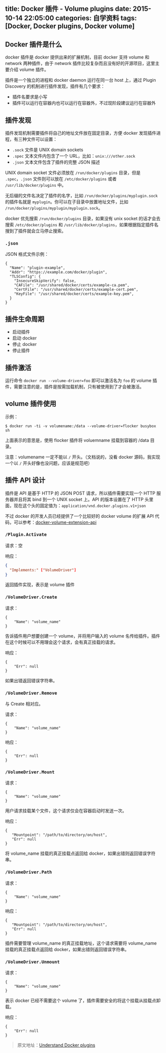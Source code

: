 title: Docker 插件 - Volume plugins
date: 2015-10-14 22:05:00
categories: 自学资料
tags: [Docker, Docker plugins, Docker volume]
---

## Docker 插件是什么

docker 插件是 docker 提供出来的扩展机制，目前 docker 支持 volume 和 network 两种插件，由于 network 插件比较复杂而且没有好的开源项目，这里主要介绍 volume 插件。

插件是一个独立的进程和 docker daemon 运行在同一台 host 上，通过 Plugin Discovery 的机制进行插件发现，插件有几个要求：

* 插件名要求是小写
* 插件可以运行在容器内也可以运行在容器外，不过现阶段建议运行在容器外


## 插件发现

插件发现机制需要插件将自己的地址文件放在固定目录，方便 docker 发现插件进程，有三种文件可以设置：

* `.sock` 文件是 UNIX domain sockets
* `.spec` 文本文件内包含了一个 URL，比如：`unix:///other.sock`
* `.json` 文本文件包含了插件的完整 JSON 描述

UNIX domain socket 文件必须放在 `/run/docker/plugins` 目录，但是 `.spec`，`.json` 文件则可以放在 `/etc/docker/plugins` 或者 `/usr/lib/docker/plugins` 中。

无后缀的文件名决定了插件的名字，比如 `/run/docker/plugins/myplugin.sock` 的插件名就是 `myplugin`。你可以在子目录中放置地址文件，比如 `/run/docker/plugins/myplugin/myplugin.sock`。

docker 优先搜索 `/run/docker/plugins` 目录，如果没有 unix socket 的话才会去搜索 `/etc/docker/plugins` 和 `/usr/lib/docker/plugins`，如果根据指定插件名搜到了插件就会立马停止搜索。

### `.json`

JSON 格式文件示例：

```
{
  "Name": "plugin-example",
  "Addr": "https://example.com/docker/plugin",
  "TLSConfig": {
    "InsecureSkipVerify": false,
    "CAFile": "/usr/shared/docker/certs/example-ca.pem",
    "CertFile": "/usr/shared/docker/certs/example-cert.pem",
    "KeyFile": "/usr/shared/docker/certs/example-key.pem",
  }
}
```

## 插件生命周期

* 启动插件
* 启动 docker
* 停止 docker
* 停止插件


## 插件激活

运行命令 `docker run --volume-driver=foo` 即可以激活名为 `foo` 的 volume 插件，需要注意的是，插件是按需加载机制，只有被使用到了才会被激活。

## volume 插件使用

示例：

```
$ docker run -ti -v volumename:/data --volume-driver=flocker busybox sh
```

上面表示的意思是，使用 flocker 插件将 voluemname 挂载到容器的 /data 目录。

注意：volumename 一定不能以 `/` 开头。（文档说的，没看 docker 源码，我实现一个以 `/` 开头好像也没问题，应该是规范吧）

## 插件 API 设计

插件是 API 是基于 HTTP 的 JSON POST 请求，所以插件需要实现一个 HTTP 服务器并且将其 bind 到一个 UNIX socket 上。API 的版本设置在了 HTTP
头里面，现在这个头的固定值为：`application/vnd.docker.plugins.v1+json`

不过 docker 的开发人员已经提供了一个比较好的 docker volume 的扩展 API 代码，可以参考：[docker-volume-extension-api](https://github.com/calavera/dkvolume)

### `/Plugin.Activate`

请求：空

响应：

```json
{
  "Implements:" ["VolumeDriver"]
}
```

返回插件实现，表示是 volume 插件

### `/VolumeDriver.Create`

请求：

```
{
    "Name": "volume_name"
}
```

告诉插件用户想要创建一个 volume，并将用户输入的 volume 名传给插件。插件在这个时候可以不用理会这个请求，会有真正挂载的请求。

响应：

```
{
    "Err": null
}
```

如果出错返回错误字符串。

### `/VolumeDriver.Remove`

与 Create 相对应。

请求：

```
{
    "Name": "volume_name"
}
```

响应：

```
{
    "Err": null
}
```


### `/VolumeDriver.Mount`

请求：

```
{
    "Name": "volume_name"
}
```

用户请求挂载某个文件，这个请求仅会在容器启动时发送一次。

响应：

```
{
   "Mountpoint": "/path/to/directory/on/host",
   "Err": null
}
```

将 volume_name 挂载的真正挂载点返回给 docker，如果出错则返回错误字符串。


### `/VolumeDriver.Path`

请求：

```
{
    "Name": "volume_name"
}
```

响应：

```
{
   "Mountpoint": "/path/to/directory/on/host",
   "Err": null
}
```

插件需要管理 volume_name 的真正挂载地址，这个请求需要将 volume_name 挂载的真正挂载点返回给 docker，如果出错则返回错误字符串。

### `/VolumeDriver.Unmount`

请求：

```
{
    "Name": "volume_name"
}
```

表示 docker 已经不需要这个 volume 了，插件需要安全的将这个挂载从挂载点卸载。

响应：

```
{
    "Err": null
}
```


> 原文地址：[Understand Docker plugins](https://docs.docker.com/extend/plugins/)
